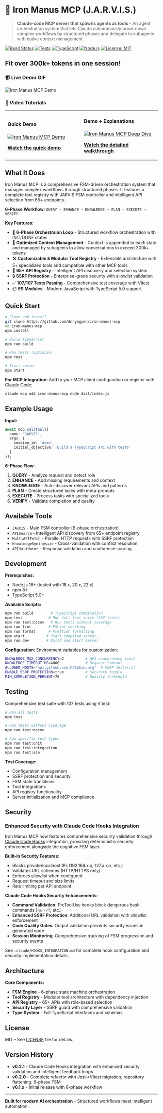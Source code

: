 # 🦾 Iron Manus MCP (J.A.R.V.I.S.)

> **Claude-code MCP server that spawns agents as tools** - An agent orchestration system that lets Claude autonomously break down complex workflows by structured phases and delegate to subagents with native context management.

[![Build Status](https://img.shields.io/badge/build-passing-brightgreen.svg)](https://github.com/dnnyngyen/iron-manus-mcp/actions)
[![Tests](https://img.shields.io/badge/tests-107%2F107-brightgreen.svg)](https://github.com/dnnyngyen/iron-manus-mcp/actions)
[![TypeScript](https://img.shields.io/badge/TypeScript-5.0-blue.svg)](https://www.typescriptlang.org/)
[![Node.js](https://img.shields.io/badge/Node.js-18%2B-green.svg)](https://nodejs.org/)
[![License: MIT](https://img.shields.io/badge/License-MIT-yellow.svg)](https://opensource.org/licenses/MIT)

## Fit over 300k+ tokens in one session!

### 📹 Live Demo GIF
![Iron Manus MCP Demo](https://media2.giphy.com/media/v1.Y2lkPTc5MGI3NjExbWpiYWd4eWx6bWlwcHA5Z3QxOGR1Nzh6aWcyY3hzMGlpaGpqYm12ZSZlcD12MV9pbnRlcm5hbF9naWZfYnlfaWQmY3Q9Zw/7fqy8AAeJusLTkSGzF/giphy.gif)

### 🎥 Video Tutorials

<table>
<tr>
<td width="50%">

#### Quick Demo
[![Iron Manus MCP Demo](https://img.youtube.com/vi/CWuQ_PvZkOs/mqdefault.jpg)](https://www.youtube.com/watch?v=CWuQ_PvZkOs)

**[Watch the quick demo](https://www.youtube.com/watch?v=CWuQ_PvZkOs)**

</td>
<td width="50%">

#### Demo + Explanations
[![Iron Manus MCP Deep Dive](https://img.youtube.com/vi/EFVQT3pmyTc/mqdefault.jpg)](https://www.youtube.com/watch?v=EFVQT3pmyTc)

**[Watch the detailed walkthrough](https://www.youtube.com/watch?v=EFVQT3pmyTc)**

</td>
</tr>
</table>

## What It Does

Iron Manus MCP is a comprehensive FSM-driven orchestration system that manages complex workflows through structured phases. It features a complete tool registry with JARVIS FSM controller and intelligent API selection from 65+ endpoints.

**6-Phase Workflow**: `QUERY → ENHANCE → KNOWLEDGE → PLAN → EXECUTE → VERIFY`

**Key Features:**
- 🔄 **6-Phase Orchestraion Loop** - Structured workflow orchestration with INIT/DONE states
- 🧠 **Optimized Context Management** - Context is appended to each state and managed by subagents to allow conversations to exceed 300k+ tokens
- 🛠️ **Customizable & Modular Tool Registry** - Extensible architecture with 5+ specialized tools and compatible with other MCP tools
- 📡 **65+ API Registry** - Intelligent API discovery and selection system
- 🔒 **SSRF Protection** - Enterprise-grade security with allowlist validation
- ✅ **107/107 Tests Passing** - Comprehensive test coverage with Vitest
- 📦 **ES Modules** - Modern JavaScript with TypeScript 5.0 support

## Quick Start

```bash
# Clone and install
git clone https://github.com/dnnyngyen/iron-manus-mcp
cd iron-manus-mcp
npm install

# Build TypeScript
npm run build

# Run tests (optional)
npm test

# Start server
npm start
```

**For MCP Integration:**
Add to your MCP client configuration or register with Claude Code:
```bash
claude mcp add iron-manus-mcp node dist/index.js
```

## Example Usage

**Input:**
```typescript
await mcp.callTool({
  name: 'JARVIS',
  args: {
    session_id: 'demo',
    initial_objective: 'Build a TypeScript API with tests'
  }
});
```

**6-Phase Flow:**
1. **QUERY** - Analyze request and detect role
2. **ENHANCE** - Add missing requirements and context
3. **KNOWLEDGE** - Auto-discover relevant APIs and patterns
4. **PLAN** - Create structured tasks with meta-prompts
5. **EXECUTE** - Process tasks with specialized tools
6. **VERIFY** - Validate completion and quality

## Available Tools

- `JARVIS` - Main FSM controller (6-phase orchestration)
- `APISearch` - Intelligent API discovery from 65+ endpoint registry
- `MultiAPIFetch` - Parallel HTTP requests with SSRF protection
- `KnowledgeSynthesize` - Cross-validation with conflict resolution
- `APIValidator` - Response validation and confidence scoring

## Development

**Prerequisites:**
- Node.js 18+ (tested with 18.x, 20.x, 22.x)
- npm 8+
- TypeScript 5.0+

**Available Scripts:**
```bash
npm run build        # TypeScript compilation
npm test            # Run full test suite (107 tests)
npm run test:nocov   # Run tests without coverage
npm run lint        # ESLint checking
npm run format      # Prettier formatting
npm start          # Start compiled server
npm run dev        # Build and start server
```

**Configuration:**
Environment variables for customization:
```bash
KNOWLEDGE_MAX_CONCURRENCY=2          # API concurrency limit
KNOWLEDGE_TIMEOUT_MS=4000            # Request timeout
ALLOWED_HOSTS="api.github.com,httpbin.org"  # SSRF whitelist
ENABLE_SSRF_PROTECTION=true          # Security toggle
MIN_COMPLETION_PERCENT=70            # Quality threshold
```

## Testing

Comprehensive test suite with 107 tests using Vitest:

```bash
# Run all tests
npm test

# Run tests without coverage
npm run test:nocov

# Run specific test types
npm run test:unit
npm run test:integration
npm run test:e2e
```

**Test Coverage:**
- Configuration management
- SSRF protection and security
- FSM state transitions
- Tool integrations
- API registry functionality
- Server initialization and MCP compliance

## Security

### Enhanced Security with Claude Code Hooks Integration

Iron Manus MCP now features comprehensive security validation through [Claude Code Hooks](https://docs.anthropic.com/en/docs/claude-code/hooks) integration, providing deterministic security enforcement alongside the cognitive FSM layer.

**Built-in Security Features:**
- Blocks private/localhost IPs (192.168.x.x, 127.x.x.x, etc.)
- Validates URL schemes (HTTP/HTTPS only)
- Enforces allowlist when configured
- Request timeout and size limits
- Rate limiting per API endpoint

**Claude Code Hooks Security Enhancements:**
- **Command Validation**: PreToolUse hooks block dangerous bash commands (`rm -rf`, etc.)
- **Enhanced SSRF Protection**: Additional URL validation with allowlist enforcement
- **Code Quality Gates**: Output validation prevents security issues in generated code
- **Session Monitoring**: Comprehensive tracking of FSM progression and security events

See `.claude/HOOKS_INTEGRATION.md` for complete hook configuration and security implementation details.

## Architecture

**Core Components:**
- **FSM Engine** - 6-phase state machine orchestration
- **Tool Registry** - Modular tool architecture with dependency injection
- **API Registry** - 65+ APIs with role-based selection
- **Security Layer** - SSRF guard with comprehensive validation
- **Type System** - Full TypeScript interfaces and schemas

## License

MIT - See [LICENSE](LICENSE) file for details.

## Version History

- **v0.2.1** - Claude Code Hooks integration with enhanced security validation and intelligent feedback loops
- **v0.2.0** - Complete refactor with Jest→Vitest migration, repository flattening, 6-phase FSM
- **v0.1.x** - Initial release with 6-phase workflow

---

**Built for modern AI orchestration** - Structured workflows meet intelligent automation.
